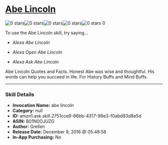 # [Abe Lincoln](http://alexa.amazon.com/#skills/amzn1.ask.skill.2751cce9-86bb-4317-99e3-f0abd83d8e5d)
![0 stars](../../images/ic_star_border_black_18dp_1x.png)![0 stars](../../images/ic_star_border_black_18dp_1x.png)![0 stars](../../images/ic_star_border_black_18dp_1x.png)![0 stars](../../images/ic_star_border_black_18dp_1x.png)![0 stars](../../images/ic_star_border_black_18dp_1x.png) 0

To use the Abe Lincoln skill, try saying...

* *Alexa Abe Lincoln*

* *Alexa Open Abe Lincoln*

* *Alexa Ask Abe Lincoln*

Abe Lincoln Quotes and Facts. Honest Abe was wise and thoughtful. His words can help you succeed in life. For History Buffs and Mind Buffs.

***

### Skill Details

* **Invocation Name:** abe lincoln
* **Category:** null
* **ID:** amzn1.ask.skill.2751cce9-86bb-4317-99e3-f0abd83d8e5d
* **ASIN:** B01N0OJUZG
* **Author:** Grellen
* **Release Date:** December 9, 2016 @ 05:48:58
* **In-App Purchasing:** No
